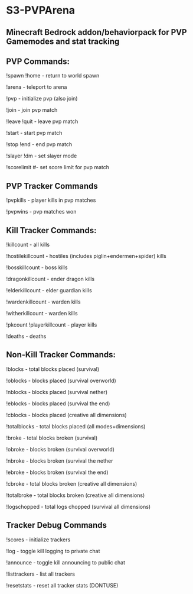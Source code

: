 # S3-PVPArena
 ## Minecraft Bedrock addon/behaviorpack for PVP Gamemodes and stat tracking

## PVP Commands:
!spawn !home - return to world spawn

!arena - teleport to arena

!pvp - initialize pvp (also join)

!join - join pvp match

!leave !quit - leave pvp match

!start - start pvp match

!stop !end - end pvp match

!slayer !dm - set slayer mode

!scorelimit #- set score limit for pvp match


## PVP Tracker Commands
!pvpkills - player kills in pvp matches

!pvpwins - pvp matches won

## Kill Tracker Commands:

!killcount - all kills

!hostilekillcount - hostiles (includes piglin+endermen+spider) kills

!bosskillcount - boss kills

!dragonkillcount - ender dragon kills

!elderkillcount - elder guardian kills

!wardenkillcount - warden kills

!witherkillcount - warden kills

!pkcount !playerkillcount - player kills

!deaths - deaths


## Non-Kill Tracker Commands:

!blocks - total blocks placed (survival)

!oblocks - blocks placed (survival overworld)

!nblocks - blocks placed (survival nether)

!eblocks - blocks placed (survival the end)

!cblocks - blocks placed (creative all dimensions)

!totalblocks - total blocks placed (all modes+dimensions)

!broke - total blocks broken (survival)

!obroke - blocks broken (survival overworld)

!nbroke - blocks broken (survival the nether

!ebroke - blocks broken (survival the end)

!cbroke - total blocks broken (creative all dimensions)

!totalbroke - total blocks broken (creative all dimensions)

!logschopped - total logs chopped (survival all dimensions)


## Tracker Debug Commands

!scores - initialize trackers

!log - toggle kill logging to private chat

!announce - toggle kill announcing to public chat

!listtrackers - list all trackers

!resetstats - reset all tracker stats (DONTUSE)
